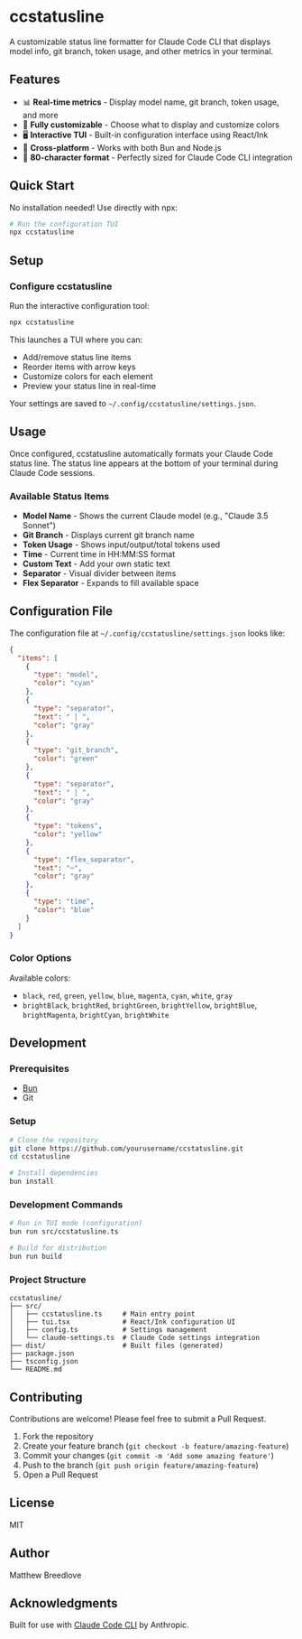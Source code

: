 # ccstatusline

A customizable status line formatter for Claude Code CLI that displays model info, git branch, token usage, and other metrics in your terminal.

## Features

- 📊 **Real-time metrics** - Display model name, git branch, token usage, and more
- 🎨 **Fully customizable** - Choose what to display and customize colors
- 🖥️ **Interactive TUI** - Built-in configuration interface using React/Ink
- 🚀 **Cross-platform** - Works with both Bun and Node.js
- 📏 **80-character format** - Perfectly sized for Claude Code CLI integration

## Quick Start

No installation needed! Use directly with npx:

```bash
# Run the configuration TUI
npx ccstatusline
```

## Setup

### Configure ccstatusline

Run the interactive configuration tool:

```bash
npx ccstatusline
```

This launches a TUI where you can:
- Add/remove status line items
- Reorder items with arrow keys
- Customize colors for each element
- Preview your status line in real-time

Your settings are saved to `~/.config/ccstatusline/settings.json`.

## Usage

Once configured, ccstatusline automatically formats your Claude Code status line. The status line appears at the bottom of your terminal during Claude Code sessions.

### Available Status Items

- **Model Name** - Shows the current Claude model (e.g., "Claude 3.5 Sonnet")
- **Git Branch** - Displays current git branch name
- **Token Usage** - Shows input/output/total tokens used
- **Time** - Current time in HH:MM:SS format
- **Custom Text** - Add your own static text
- **Separator** - Visual divider between items
- **Flex Separator** - Expands to fill available space

## Configuration File

The configuration file at `~/.config/ccstatusline/settings.json` looks like:

```json
{
  "items": [
    {
      "type": "model",
      "color": "cyan"
    },
    {
      "type": "separator",
      "text": " │ ",
      "color": "gray"
    },
    {
      "type": "git_branch",
      "color": "green"
    },
    {
      "type": "separator",
      "text": " │ ",
      "color": "gray"
    },
    {
      "type": "tokens",
      "color": "yellow"
    },
    {
      "type": "flex_separator",
      "text": "─",
      "color": "gray"
    },
    {
      "type": "time",
      "color": "blue"
    }
  ]
}
```

### Color Options

Available colors:
- `black`, `red`, `green`, `yellow`, `blue`, `magenta`, `cyan`, `white`, `gray`
- `brightBlack`, `brightRed`, `brightGreen`, `brightYellow`, `brightBlue`, `brightMagenta`, `brightCyan`, `brightWhite`

## Development

### Prerequisites

- [Bun](https://bun.sh)
- Git

### Setup

```bash
# Clone the repository
git clone https://github.com/yourusername/ccstatusline.git
cd ccstatusline

# Install dependencies
bun install
```

### Development Commands

```bash
# Run in TUI mode (configuration)
bun run src/ccstatusline.ts

# Build for distribution
bun run build
```

### Project Structure

```
ccstatusline/
├── src/
│   ├── ccstatusline.ts     # Main entry point
│   ├── tui.tsx             # React/Ink configuration UI
│   ├── config.ts           # Settings management
│   └── claude-settings.ts  # Claude Code settings integration
├── dist/                   # Built files (generated)
├── package.json
├── tsconfig.json
└── README.md
```
## Contributing

Contributions are welcome! Please feel free to submit a Pull Request.

1. Fork the repository
2. Create your feature branch (`git checkout -b feature/amazing-feature`)
3. Commit your changes (`git commit -m 'Add some amazing feature'`)
4. Push to the branch (`git push origin feature/amazing-feature`)
5. Open a Pull Request

## License

MIT

## Author

Matthew Breedlove

## Acknowledgments

Built for use with [Claude Code CLI](https://claude.ai/code) by Anthropic.